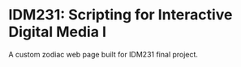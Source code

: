 # IDM231: Scripting for Interactive Digital Media I
A custom zodiac web page built for IDM231 final project.
